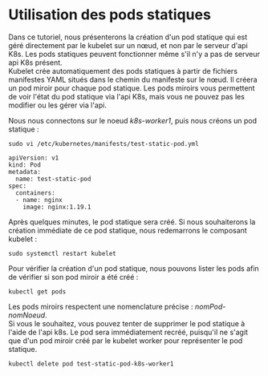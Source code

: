 # Utilisation des pods statiques
Dans ce tutoriel, nous présenterons la création d'un pod statique qui est géré directement par le kubelet sur un nœud, et non par le serveur d'api K8s. Les pods statiques peuvent fonctionner même s'il n'y a pas de serveur api K8s présent.<br>
Kubelet crée automatiquement des pods statiques à partir de fichiers manifestes YAML situés dans le chemin du manifeste sur le nœud. Il créera un pod miroir pour chaque pod statique. Les pods miroirs vous permettent de voir l'état du pod statique via l'api K8s, mais vous ne pouvez pas les modifier ou les gérer via l'api.<br>

Nous nous connectons sur le noeud *k8s-worker1*, puis nous créons un pod statique :
```
sudo vi /etc/kubernetes/manifests/test-static-pod.yml
```

```
apiVersion: v1
kind: Pod
metadata:
  name: test-static-pod
spec:
  containers:
  - name: nginx
    image: nginx:1.19.1
```

Après quelques minutes, le pod statique sera créé. Si nous souhaiterons la création immédiate de ce pod statique, nous redemarrons le composant kubelet :
```
sudo systemctl restart kubelet
```

Pour vérifier la création d'un pod statique, nous pouvons lister les pods afin de vérifier si son pod miroir a été créé :
```
kubectl get pods
```

Les pods miroirs respectent une nomenclature précise : *nomPod-nomNoeud*.<br>
Si vous le souhaitez, vous pouvez tenter de supprimer le pod statique à l'aide de l'api k8s. Le pod sera immédiatement recréé, puisqu'il ne s'agit que d'un pod miroir créé par le kubelet worker pour représenter le pod statique.
```
kubectl delete pod test-static-pod-k8s-worker1
```